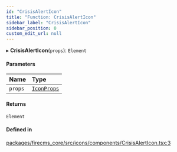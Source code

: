 ```yaml
---
id: "CrisisAlertIcon"
title: "Function: CrisisAlertIcon"
sidebar_label: "CrisisAlertIcon"
sidebar_position: 0
custom_edit_url: null
---
```


▸ **CrisisAlertIcon**(`props`): `Element`

#### Parameters

| Name | Type |
| :------ | :------ |
| `props` | [`IconProps`](../types/IconProps.md) |

#### Returns

`Element`

#### Defined in

[packages/firecms_core/src/icons/components/CrisisAlertIcon.tsx:3](https://github.com/FireCMSco/firecms/blob/d45f3739/packages/firecms_core/src/icons/components/CrisisAlertIcon.tsx#L3)
